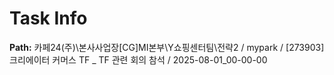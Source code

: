 # Task Info

**Path:** 카페24(주)\본사사업장\[CG]MI본부\Y쇼핑센터팀\전략2 / mypark / [273903] 크리에이터 커머스 TF _ TF 관련 회의 참석 / 2025-08-01_00-00-00

